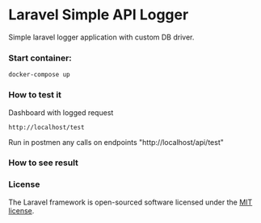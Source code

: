 
# Laravel Simple API Logger

Simple laravel logger application with custom DB driver.

### Start container:

```docker-compose up```


### How to test it 

Dashboard with logged request
```http request
http://localhost/test
```

Run in postmen any calls on endpoints "http://localhost/api/test"

### How to see result



### License

The Laravel framework is open-sourced software licensed under the [MIT license](https://opensource.org/licenses/MIT).
